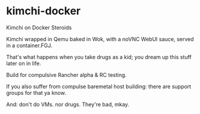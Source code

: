 # kimchi-docker
Kimchi on Docker Steroids

Kimchi wrapped in Qemu baked in Wok, with a noVNC WebUI sauce, served in a container.FGJ.

That's what happens when you take drugs as a kid; you dream up this stuff later on in life.

Build for compulsive Rancher alpha & RC testing. 

If you also suffer from compulse baremetal host building: there are support groups for that ya know.

And: don't do VMs. nor drugs. They're bad, mkay.
